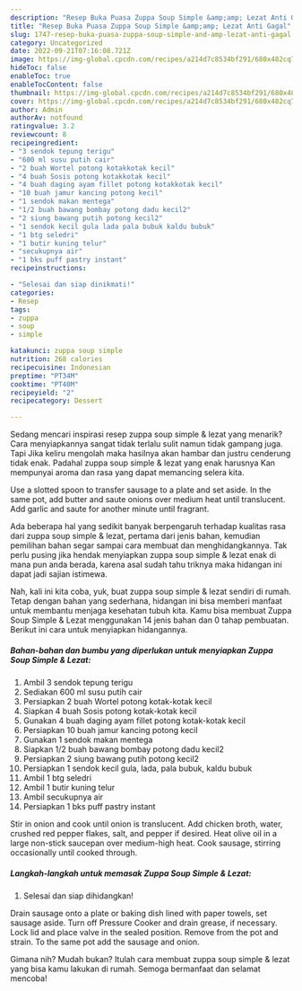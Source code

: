 ```yaml
---
description: "Resep Buka Puasa Zuppa Soup Simple &amp;amp; Lezat Anti Gagal"
title: "Resep Buka Puasa Zuppa Soup Simple &amp;amp; Lezat Anti Gagal"
slug: 1747-resep-buka-puasa-zuppa-soup-simple-and-amp-lezat-anti-gagal
category: Uncategorized
date: 2022-09-21T07:16:08.721Z
image: https://img-global.cpcdn.com/recipes/a214d7c8534bf291/680x482cq70/zuppa-soup-simple-lezat-foto-resep-utama.jpg
hideToc: false
enableToc: true
enableTocContent: false
thumbnail: https://img-global.cpcdn.com/recipes/a214d7c8534bf291/680x482cq70/zuppa-soup-simple-lezat-foto-resep-utama.jpg
cover: https://img-global.cpcdn.com/recipes/a214d7c8534bf291/680x482cq70/zuppa-soup-simple-lezat-foto-resep-utama.jpg
author: Admin
authorAv: notfound
ratingvalue: 3.2
reviewcount: 8
recipeingredient:
- "3 sendok tepung terigu"
- "600 ml susu putih cair"
- "2 buah Wortel potong kotakkotak kecil"
- "4 buah Sosis potong kotakkotak kecil"
- "4 buah daging ayam fillet potong kotakkotak kecil"
- "10 buah jamur kancing potong kecil"
- "1 sendok makan mentega"
- "1/2 buah bawang bombay potong dadu kecil2"
- "2 siung bawang putih potong kecil2"
- "1 sendok kecil gula lada pala bubuk kaldu bubuk"
- "1 btg seledri"
- "1 butir kuning telur"
- "secukupnya air"
- "1 bks puff pastry instant"
recipeinstructions:

- "Selesai dan siap dinikmati!"
categories:
- Resep
tags:
- zuppa
- soup
- simple

katakunci: zuppa soup simple 
nutrition: 268 calories
recipecuisine: Indonesian
preptime: "PT34M"
cooktime: "PT40M"
recipeyield: "2"
recipecategory: Dessert

---
```



Sedang mencari inspirasi resep zuppa soup simple &amp; lezat yang menarik? Cara menyiapkannya sangat tidak terlalu sulit namun tidak gampang juga. Tapi Jika keliru mengolah maka hasilnya akan hambar dan justru cenderung tidak enak. Padahal zuppa soup simple &amp; lezat yang enak harusnya Kan mempunyai aroma dan rasa yang dapat memancing selera kita.


Use a slotted spoon to transfer sausage to a plate and set aside. In the same pot, add butter and saute onions over medium heat until translucent. Add garlic and saute for another minute until fragrant.

Ada beberapa hal yang sedikit banyak berpengaruh terhadap kualitas rasa dari zuppa soup simple &amp; lezat, pertama dari jenis bahan, kemudian pemilihan bahan segar sampai cara membuat dan menghidangkannya. Tak perlu pusing jika hendak menyiapkan zuppa soup simple &amp; lezat enak di mana pun anda berada, karena asal sudah tahu triknya maka hidangan ini dapat jadi sajian istimewa.


Nah, kali ini kita coba, yuk, buat zuppa soup simple &amp; lezat sendiri di rumah. Tetap dengan bahan yang sederhana, hidangan ini bisa memberi manfaat untuk membantu menjaga kesehatan tubuh kita. Kamu bisa membuat Zuppa Soup Simple &amp; Lezat menggunakan 14 jenis bahan dan 0 tahap pembuatan. Berikut ini cara untuk menyiapkan hidangannya.

<!--inarticleads1-->

##### Bahan-bahan dan bumbu yang diperlukan untuk menyiapkan Zuppa Soup Simple &amp; Lezat:

1. Ambil 3 sendok tepung terigu
1. Sediakan 600 ml susu putih cair
1. Persiapkan 2 buah Wortel potong kotak-kotak kecil
1. Siapkan 4 buah Sosis potong kotak-kotak kecil
1. Gunakan 4 buah daging ayam fillet potong kotak-kotak kecil
1. Persiapkan 10 buah jamur kancing potong kecil
1. Gunakan 1 sendok makan mentega
1. Siapkan 1/2 buah bawang bombay potong dadu kecil2
1. Persiapkan 2 siung bawang putih potong kecil2
1. Persiapkan 1 sendok kecil gula, lada, pala bubuk, kaldu bubuk
1. Ambil 1 btg seledri
1. Ambil 1 butir kuning telur
1. Ambil secukupnya air
1. Persiapkan 1 bks puff pastry instant


Stir in onion and cook until onion is translucent. Add chicken broth, water, crushed red pepper flakes, salt, and pepper if desired. Heat olive oil in a large non-stick saucepan over medium-high heat. Cook sausage, stirring occasionally until cooked through. 

<!--inarticleads2-->

##### Langkah-langkah untuk memasak Zuppa Soup Simple &amp; Lezat:


1. Selesai dan siap dihidangkan!

Drain sausage onto a plate or baking dish lined with paper towels, set sausage aside. Turn off Pressure Cooker and drain grease, if necessary. Lock lid and place valve in the sealed position. Remove from the pot and strain. To the same pot add the sausage and onion. 

Gimana nih? Mudah bukan? Itulah cara membuat zuppa soup simple &amp; lezat yang bisa kamu lakukan di rumah. Semoga bermanfaat dan selamat mencoba!
